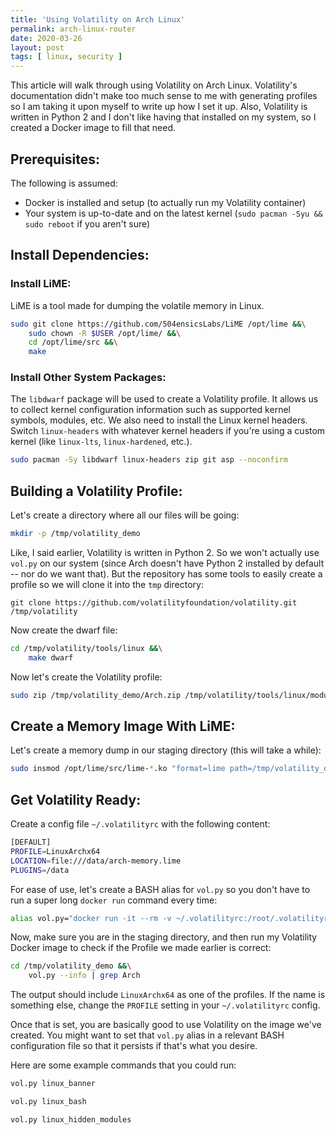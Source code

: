 ```yaml
---
title: 'Using Volatility on Arch Linux'
permalink: arch-linux-router
date: 2020-03-26
layout: post
tags: [ linux, security ]
---
```


This article will walk through using Volatility on Arch Linux. Volatility's documentation didn't make too much sense to me with generating profiles so I am taking it upon myself to write up how I set it up. Also, Volatility is written in Python 2 and I don't like having that installed on my system, so I created a Docker image to fill that need.

## Prerequisites:

The following is assumed:
- Docker is installed and setup (to actually run my Volatility container)
- Your system is up-to-date and on the latest kernel (`sudo pacman -Syu && sudo reboot` if you aren't sure)

## Install Dependencies:

### Install LiME:

LiME is a tool made for dumping the volatile memory in Linux.

```bash 
sudo git clone https://github.com/504ensicsLabs/LiME /opt/lime &&\
    sudo chown -R $USER /opt/lime/ &&\
    cd /opt/lime/src &&\
    make
```

### Install Other System Packages:

The `libdwarf` package will be used to create a Volatility profile. It allows us to collect kernel configuration information such as supported kernel symbols, modules, etc. We also need to install the Linux kernel headers. Switch `linux-headers` with whatever kernel headers if you're using a custom kernel (like `linux-lts`, `linux-hardened`, etc.).

```bash
sudo pacman -Sy libdwarf linux-headers zip git asp --noconfirm
```


## Building a Volatility Profile:

Let's create a directory where all our files will be going:

```bash
mkdir -p /tmp/volatility_demo
```


Like, I said earlier, Volatility is written in Python 2. So we won't actually use `vol.py` on our system (since Arch doesn't have Python 2 installed by default -- nor do we want that). But the repository has some tools to easily create a profile so we will clone it into the `tmp` directory:

`git clone https://github.com/volatilityfoundation/volatility.git /tmp/volatility`


Now create the dwarf file:

```bash
cd /tmp/volatility/tools/linux &&\
    make dwarf
``` 

Now let's create the Volatility profile:


```bash
sudo zip /tmp/volatility_demo/Arch.zip /tmp/volatility/tools/linux/module.dwarf /usr/lib/modules/$(uname -r)/build/System.map
```

## Create a Memory Image With LiME:

Let's create a memory dump in our staging directory (this will take a while):

```bash
sudo insmod /opt/lime/src/lime-*.ko "format=lime path=/tmp/volatility_demo/arch-memory.lime digest=sha512" 
```

## Get Volatility Ready:

Create a config file `~/.volatilityrc` with the following content:

```bash
[DEFAULT]
PROFILE=LinuxArchx64
LOCATION=file:///data/arch-memory.lime
PLUGINS=/data
```

For ease of use, let's create a BASH alias for `vol.py` so you don't have to run a super long `docker run` command every time:

```bash
alias vol.py="docker run -it --rm -v ~/.volatilityrc:/root/.volatilityrc -w /data -v ${PWD}:/data heywoodlh/volatility --conf-file /root/.volatilityrc $@"
```


Now, make sure you are in the staging directory, and then run my Volatility Docker image to check if the Profile we made earlier is correct:

```bash
cd /tmp/volatility_demo &&\
    vol.py --info | grep Arch
```

The output should include `LinuxArchx64` as one of the profiles. If the name is something else, change the `PROFILE` setting in your `~/.volatilityrc` config.


Once that is set, you are basically good to use Volatility on the image we've created. You might want to set that `vol.py` alias in a relevant BASH configuration file so that it persists if that's what you desire.


Here are some example commands that you could run:

```bash
vol.py linux_banner

vol.py linux_bash

vol.py linux_hidden_modules
```
